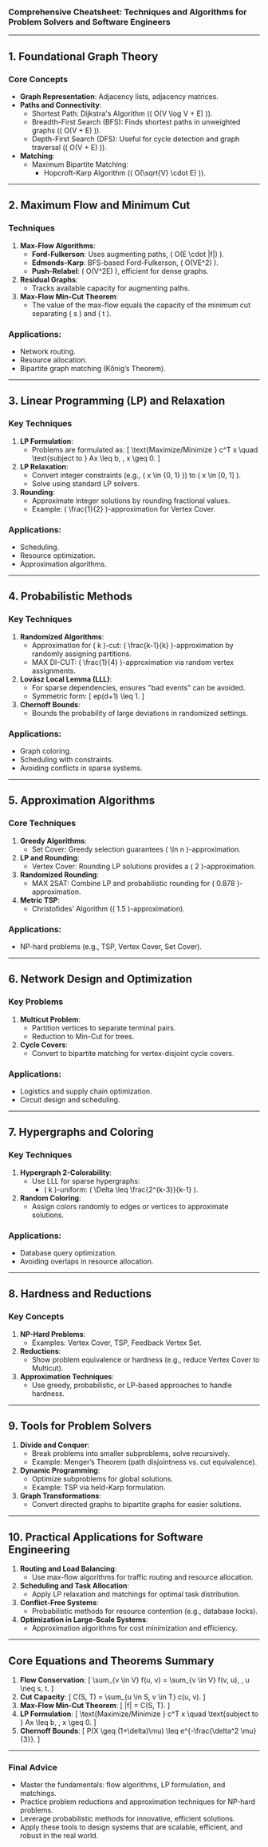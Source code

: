 ### **Comprehensive Cheatsheet: Techniques and Algorithms for Problem Solvers and Software Engineers**

---

## **1. Foundational Graph Theory**
### **Core Concepts**
- **Graph Representation**: Adjacency lists, adjacency matrices.
- **Paths and Connectivity**:
  - Shortest Path: Dijkstra's Algorithm (\( O(V \log V + E) \)).
  - Breadth-First Search (BFS): Finds shortest paths in unweighted graphs (\( O(V + E) \)).
  - Depth-First Search (DFS): Useful for cycle detection and graph traversal (\( O(V + E) \)).
- **Matching**:
  - Maximum Bipartite Matching:
    - Hopcroft-Karp Algorithm (\( O(\sqrt{V} \cdot E) \)).

---

## **2. Maximum Flow and Minimum Cut**
### **Techniques**
1. **Max-Flow Algorithms**:
   - **Ford-Fulkerson**: Uses augmenting paths, \( O(E \cdot |f|) \).
   - **Edmonds-Karp**: BFS-based Ford-Fulkerson, \( O(VE^2) \).
   - **Push-Relabel**: \( O(V^2E) \), efficient for dense graphs.
2. **Residual Graphs**:
   - Tracks available capacity for augmenting paths.
3. **Max-Flow Min-Cut Theorem**:
   - The value of the max-flow equals the capacity of the minimum cut separating \( s \) and \( t \).

### **Applications**:
- Network routing.
- Resource allocation.
- Bipartite graph matching (Kőnig’s Theorem).

---

## **3. Linear Programming (LP) and Relaxation**
### **Key Techniques**
1. **LP Formulation**:
   - Problems are formulated as:
     \[
     \text{Maximize/Minimize } c^T x \quad \text{subject to } Ax \leq b, \, x \geq 0.
     \]
2. **LP Relaxation**:
   - Convert integer constraints (e.g., \( x \in \{0, 1\} \)) to \( x \in [0, 1] \).
   - Solve using standard LP solvers.
3. **Rounding**:
   - Approximate integer solutions by rounding fractional values.
   - Example: \( \frac{1}{2} \)-approximation for Vertex Cover.

### **Applications**:
- Scheduling.
- Resource optimization.
- Approximation algorithms.

---

## **4. Probabilistic Methods**
### **Key Techniques**
1. **Randomized Algorithms**:
   - Approximation for \( k \)-cut: \( \frac{k-1}{k} \)-approximation by randomly assigning partitions.
   - MAX DI-CUT: \( \frac{1}{4} \)-approximation via random vertex assignments.
2. **Lovász Local Lemma (LLL)**:
   - For sparse dependencies, ensures "bad events" can be avoided.
   - Symmetric form:
     \[
     ep(d+1) \leq 1.
     \]
3. **Chernoff Bounds**:
   - Bounds the probability of large deviations in randomized settings.

### **Applications**:
- Graph coloring.
- Scheduling with constraints.
- Avoiding conflicts in sparse systems.

---

## **5. Approximation Algorithms**
### **Core Techniques**
1. **Greedy Algorithms**:
   - Set Cover: Greedy selection guarantees \( \ln n \)-approximation.
2. **LP and Rounding**:
   - Vertex Cover: Rounding LP solutions provides a \( 2 \)-approximation.
3. **Randomized Rounding**:
   - MAX 2SAT: Combine LP and probabilistic rounding for \( 0.878 \)-approximation.
4. **Metric TSP**:
   - Christofides’ Algorithm (\( 1.5 \)-approximation).

### **Applications**:
- NP-hard problems (e.g., TSP, Vertex Cover, Set Cover).

---

## **6. Network Design and Optimization**
### **Key Problems**
1. **Multicut Problem**:
   - Partition vertices to separate terminal pairs.
   - Reduction to Min-Cut for trees.
2. **Cycle Covers**:
   - Convert to bipartite matching for vertex-disjoint cycle covers.

### **Applications**:
- Logistics and supply chain optimization.
- Circuit design and scheduling.

---

## **7. Hypergraphs and Coloring**
### **Key Techniques**
1. **Hypergraph 2-Colorability**:
   - Use LLL for sparse hypergraphs:
     - \( k \)-uniform: \( \Delta \leq \frac{2^{k-3}}{k-1} \).
2. **Random Coloring**:
   - Assign colors randomly to edges or vertices to approximate solutions.

### **Applications**:
- Database query optimization.
- Avoiding overlaps in resource allocation.

---

## **8. Hardness and Reductions**
### **Key Concepts**
1. **NP-Hard Problems**:
   - Examples: Vertex Cover, TSP, Feedback Vertex Set.
2. **Reductions**:
   - Show problem equivalence or hardness (e.g., reduce Vertex Cover to Multicut).
3. **Approximation Techniques**:
   - Use greedy, probabilistic, or LP-based approaches to handle hardness.

---

## **9. Tools for Problem Solvers**
1. **Divide and Conquer**:
   - Break problems into smaller subproblems, solve recursively.
   - Example: Menger’s Theorem (path disjointness vs. cut equivalence).
2. **Dynamic Programming**:
   - Optimize subproblems for global solutions.
   - Example: TSP via held-Karp formulation.
3. **Graph Transformations**:
   - Convert directed graphs to bipartite graphs for easier solutions.

---

## **10. Practical Applications for Software Engineering**
1. **Routing and Load Balancing**:
   - Use max-flow algorithms for traffic routing and resource allocation.
2. **Scheduling and Task Allocation**:
   - Apply LP relaxation and matchings for optimal task distribution.
3. **Conflict-Free Systems**:
   - Probabilistic methods for resource contention (e.g., database locks).
4. **Optimization in Large-Scale Systems**:
   - Approximation algorithms for cost minimization and efficiency.

---

## **Core Equations and Theorems Summary**
1. **Flow Conservation**:
   \[
   \sum_{v \in V} f(u, v) = \sum_{v \in V} f(v, u), \, u \neq s, t.
   \]
2. **Cut Capacity**:
   \[
   C(S, T) = \sum_{u \in S, v \in T} c(u, v).
   \]
3. **Max-Flow Min-Cut Theorem**:
   \[
   |f| = C(S, T).
   \]
4. **LP Formulation**:
   \[
   \text{Maximize/Minimize } c^T x \quad \text{subject to } Ax \leq b, \, x \geq 0.
   \]
5. **Chernoff Bounds**:
   \[
   P(X \geq (1+\delta)\mu) \leq e^{-\frac{\delta^2 \mu}{3}}.
   \]

---

### **Final Advice**
- Master the fundamentals: flow algorithms, LP formulation, and matchings.
- Practice problem reductions and approximation techniques for NP-hard problems.
- Leverage probabilistic methods for innovative, efficient solutions.
- Apply these tools to design systems that are scalable, efficient, and robust in the real world.
